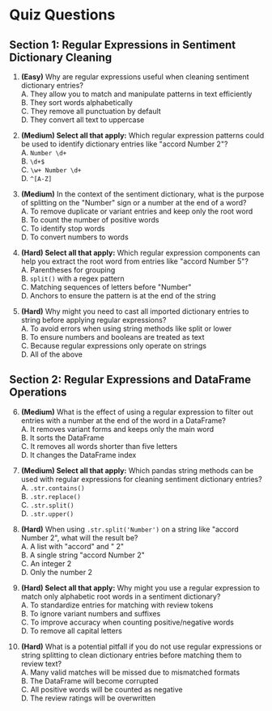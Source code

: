 # Quiz Questions

## Section 1: Regular Expressions in Sentiment Dictionary Cleaning

1. **(Easy)** Why are regular expressions useful when cleaning sentiment dictionary entries?  
A. They allow you to match and manipulate patterns in text efficiently  
B. They sort words alphabetically  
C. They remove all punctuation by default  
D. They convert all text to uppercase  

2. **(Medium) Select all that apply:** Which regular expression patterns could be used to identify dictionary entries like "accord Number 2"?  
A. `Number \d+`  
B. `\d+$`  
C. `\w+ Number \d+`  
D. `^[A-Z]`  

3. **(Medium)** In the context of the sentiment dictionary, what is the purpose of splitting on the "Number" sign or a number at the end of a word?  
A. To remove duplicate or variant entries and keep only the root word  
B. To count the number of positive words  
C. To identify stop words  
D. To convert numbers to words  

4. **(Hard) Select all that apply:** Which regular expression components can help you extract the root word from entries like "accord Number 5"?  
A. Parentheses for grouping  
B. `split()` with a regex pattern  
C. Matching sequences of letters before "Number"  
D. Anchors to ensure the pattern is at the end of the string  

5. **(Hard)** Why might you need to cast all imported dictionary entries to string before applying regular expressions?  
A. To avoid errors when using string methods like split or lower  
B. To ensure numbers and booleans are treated as text  
C. Because regular expressions only operate on strings  
D. All of the above  

## Section 2: Regular Expressions and DataFrame Operations

6. **(Medium)** What is the effect of using a regular expression to filter out entries with a number at the end of the word in a DataFrame?  
A. It removes variant forms and keeps only the main word  
B. It sorts the DataFrame  
C. It removes all words shorter than five letters  
D. It changes the DataFrame index  

7. **(Medium) Select all that apply:** Which pandas string methods can be used with regular expressions for cleaning sentiment dictionary entries?  
A. `.str.contains()`  
B. `.str.replace()`  
C. `.str.split()`  
D. `.str.upper()`  

8. **(Hard)** When using `.str.split('Number')` on a string like "accord Number 2", what will the result be?  
A. A list with "accord" and " 2"  
B. A single string "accord Number 2"  
C. An integer 2  
D. Only the number 2  

9. **(Hard) Select all that apply:** Why might you use a regular expression to match only alphabetic root words in a sentiment dictionary?  
A. To standardize entries for matching with review tokens  
B. To ignore variant numbers and suffixes  
C. To improve accuracy when counting positive/negative words  
D. To remove all capital letters  

10. **(Hard)** What is a potential pitfall if you do not use regular expressions or string splitting to clean dictionary entries before matching them to review text?  
A. Many valid matches will be missed due to mismatched formats  
B. The DataFrame will become corrupted  
C. All positive words will be counted as negative  
D. The review ratings will be overwritten  

